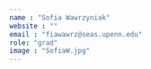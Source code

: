 ```yaml
---
name : "Sofia Wawrzyniak"
website : ""
email : "fiawawrz@seas.upenn.edu"
role: "grad"
image : "SofiaW.jpg"
---
```

